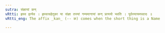 ```yaml
---
sutra: संज्ञायां कन्
vRtti: हृस्व इत्येव । हृस्वत्वहेतुका या संज्ञा तस्यां गम्यमानायां कन् प्रत्ययो भवति । पूर्वस्यायमपवादः ॥
vRtti_eng: The affix _kan_ (-- क) comes when the short thing is a Name.

---
```


